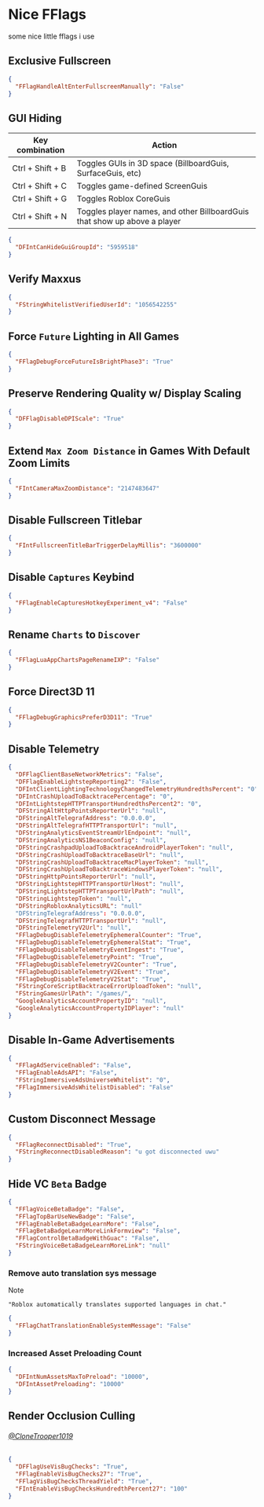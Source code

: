 # Nice FFlags

some nice little fflags i use

## Exclusive Fullscreen

```json
{
  "FFlagHandleAltEnterFullscreenManually": "False"
}
```

## GUI Hiding

| Key combination  | Action                                                                    |
| ---------------- | ------------------------------------------------------------------------- |
| Ctrl + Shift + B | Toggles GUIs in 3D space (BillboardGuis, SurfaceGuis, etc)                |
| Ctrl + Shift + C | Toggles game-defined ScreenGuis                                           |
| Ctrl + Shift + G | Toggles Roblox CoreGuis                                                   |
| Ctrl + Shift + N | Toggles player names, and other BillboardGuis that show up above a player |

```json
{
  "DFIntCanHideGuiGroupId": "5959518"
}
```

## Verify Maxxus

```json
{
  "FStringWhitelistVerifiedUserId": "1056542255"
}
```

<!-- TODO: apparently this no longer works. check later
## Advanced Graphics Quality Selector

```json
{
  "FFlagCommitToGraphicsQualityFix": "True",
  "FFlagFixGraphicsQuality": "True"
}
```
-->

## Force `Future` Lighting in All Games

```json
{
  "FFlagDebugForceFutureIsBrightPhase3": "True"
}
```

## Preserve Rendering Quality w/ Display Scaling

```json
{
  "DFFlagDisableDPIScale": "True"
}
```

## Extend `Max Zoom Distance` in Games With Default Zoom Limits

```json
{
  "FIntCameraMaxZoomDistance": "2147483647"
}
```

## Disable Fullscreen Titlebar

```json
{
  "FIntFullscreenTitleBarTriggerDelayMillis": "3600000"
}
```

## Disable `Captures` Keybind

```json
{
  "FFlagEnableCapturesHotkeyExperiment_v4": "False"
}
```

## Rename `Charts` to `Discover`

```json
{
  "FFlagLuaAppChartsPageRenameIXP": "False"
}
```

## Force Direct3D 11

```json
{
  "FFlagDebugGraphicsPreferD3D11": "True"
}
```

## Disable Telemetry

```json
{
  "DFFlagClientBaseNetworkMetrics": "False",
  "DFFlagEnableLightstepReporting2": "False",
  "DFIntClientLightingTechnologyChangedTelemetryHundredthsPercent": "0",
  "DFIntCrashUploadToBacktracePercentage": "0",
  "DFIntLightstepHTTPTransportHundredthsPercent2": "0",
  "DFStringAltHttpPointsReporterUrl": "null",
  "DFStringAltTelegrafAddress": "0.0.0.0",
  "DFStringAltTelegrafHTTPTransportUrl": "null",
  "DFStringAnalyticsEventStreamUrlEndpoint": "null",
  "DFStringAnalyticsNS1BeaconConfig": "null",
  "DFStringCrashpadUploadToBacktraceAndroidPlayerToken": "null",
  "DFStringCrashUploadToBacktraceBaseUrl": "null",
  "DFStringCrashUploadToBacktraceMacPlayerToken": "null",
  "DFStringCrashUploadToBacktraceWindowsPlayerToken": "null",
  "DFStringHttpPointsReporterUrl": "null",
  "DFStringLightstepHTTPTransportUrlHost": "null",
  "DFStringLightstepHTTPTransportUrlPath": "null",
  "DFStringLightstepToken": "null",
  "DFStringRobloxAnalyticsURL": "null"
  "DFStringTelegrafAddress": "0.0.0.0",
  "DFStringTelegrafHTTPTransportUrl": "null",
  "DFStringTelemetryV2Url": "null",
  "FFlagDebugDisableTelemetryEphemeralCounter": "True",
  "FFlagDebugDisableTelemetryEphemeralStat": "True",
  "FFlagDebugDisableTelemetryEventIngest": "True",
  "FFlagDebugDisableTelemetryPoint": "True",
  "FFlagDebugDisableTelemetryV2Counter": "True",
  "FFlagDebugDisableTelemetryV2Event": "True",
  "FFlagDebugDisableTelemetryV2Stat": "True",
  "FStringCoreScriptBacktraceErrorUploadToken": "null",
  "FStringGamesUrlPath": "/games/",
  "GoogleAnalyticsAccountPropertyID": "null",
  "GoogleAnalyticsAccountPropertyIDPlayer": "null"
}
```

## Disable In-Game Advertisements

```json
{
  "FFlagAdServiceEnabled": "False",
  "FFlagEnableAdsAPI": "False",
  "FStringImmersiveAdsUniverseWhitelist": "0",
  "FFlagImmersiveAdsWhitelistDisabled": "False"
}
```

## Custom Disconnect Message

```json
{
  "FFlagReconnectDisabled": "True",
  "FStringReconnectDisabledReason": "u got disconnected uwu"
}
```

<!-- TODO: does this even exist anymore? -->
## Hide VC `Beta` Badge

```json
{
  "FFlagVoiceBetaBadge": "False",
  "FFlagTopBarUseNewBadge": "False",
  "FFlagEnableBetaBadgeLearnMore": "False",
  "FFlagBetaBadgeLearnMoreLinkFormview": "False",
  "FFlagControlBetaBadgeWithGuac": "False",
  "FStringVoiceBetaBadgeLearnMoreLink": "null"
}
```

### Remove auto translation sys message
> [!NOTE]
> `"Roblox automatically translates supported languages in chat."`

```json
{
  "FFlagChatTranslationEnableSystemMessage": "False"
}
```

### Increased Asset Preloading Count

```json
{
  "DFIntNumAssetsMaxToPreload": "10000",
  "DFIntAssetPreloading": "10000"
}
```

## Render Occlusion Culling
###### [@CloneTrooper1019](https://x.com/MaximumADHD/status/1832331711486865769)

```json
{
  "DFFlagUseVisBugChecks": "True",
  "FFlagEnableVisBugChecks27": "True",
  "FFlagVisBugChecksThreadYield": "True",
  "FIntEnableVisBugChecksHundredthPercent27": "100"
}
```
